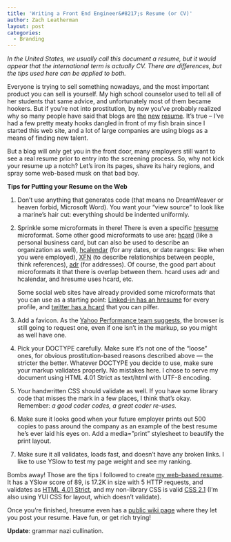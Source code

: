 ```yaml
---
title: 'Writing a Front End Engineer&#8217;s Resume (or CV)'
author: Zach Leatherman
layout: post
categories:
  - Branding
---
```


*In the United States, we usually call this document a resume, but it would appear that the international term is actually CV. There are differences, but the tips used here can be applied to both.*

Everyone is trying to sell something nowadays, and the most important product you can sell is yourself. My high school counselor used to tell all of her students that same advice, and unfortunately most of them became hookers. But if you’re not into prostitution, by now you’ve probably realized why so many people have said that blogs are [the][1] [new][2] [resume][3]. It’s true – I’ve had a few pretty meaty hooks dangled in front of my fish brain since I started this web site, and a lot of large companies are using blogs as a means of finding new talent.

 [1]: http://www.darowski.com/tracesofinspiration/2007/03/06/the-blog-is-the-new-resume/
 [2]: http://bokardo.com/archives/the-blog-is-the-new-resume/
 [3]: http://greengaloshes.cc/2007/04/the-blog-as-the-new-resume/

But a blog will only get you in the front door, many employers still want to see a real resume prior to entry into the screening process. So, why not kick your resume up a notch? Let’s iron its pages, shave its hairy regions, and spray some web-based musk on that bad boy.

**Tips for Putting your Resume on the Web**

1. Don’t use anything that generates code (that means no DreamWeaver or heaven forbid, Microsoft Word). You want your “view source” to look like a marine’s hair cut: everything should be indented uniformly.
1. Sprinkle some microformats in there! There is even a specific [hresume][4] microformat. Some other good microformats to use are: [hcard][5] (like a personal business card, but can also be used to describe an organization as well), [hcalendar][6] (for any dates, or date ranges: like when you were employed), [XFN][7] (to describe relationships between people, think references), [adr][8] (for addresses). 
    Of course, the good part about microformats it that there is overlap between them. hcard uses adr and hcalendar, and hresume uses hcard, etc.
    
    Some social web sites have already provided some microformats that you can use as a starting point: [Linked-in has an hresume][9] for every profile, and [twitter has a hcard][10] that you can pilfer. 
1. Add a favicon. As the [Yahoo Performance team suggests][11], the browser is still going to request one, even if one isn’t in the markup, so you might as well have one.
1. Pick your DOCTYPE carefully. Make sure it’s not one of the “loose” ones, for obvious prostitution-based reasons described above — the stricter the better. Whatever DOCTYPE you decide to use, make sure your markup validates properly. No mistakes here. I chose to serve my document using HTML 4.01 Strict as text/html with UTF-8 encoding.
1. Your handwritten CSS should validate as well. If you have some library code that misses the mark in a few places, I think that’s okay. Remember: *a good coder codes, a great coder re-uses.*
1. Make sure it looks good when your future employer prints out 500 copies to pass around the company as an example of the best resume he’s ever laid his eyes on. Add a media=”print” stylesheet to beautify the print layout.
1. Make sure it all validates, loads fast, and doesn’t have any broken links. I like to use YSlow to test my page weight and see my ranking.

Bombs away! Those are the tips I followed to create [my web-based resume][12]. It has a YSlow score of 89, is 17.2K in size with 5 HTTP requests, and validates as [HTML 4.01 Strict][13], and my non-library CSS is valid [CSS 2.1][14] (I’m also using YUI CSS for layout, which doesn’t validate).

Once you’re finished, hresume even has a [public wiki page][15] where they let you post your resume. Have fun, or get rich trying!
    
**Update**: grammar nazi cullination.

 [4]: http://microformats.org/wiki/hresume
 [5]: http://microformats.org/wiki/hcard
 [6]: http://microformats.org/wiki/hcalendar
 [7]: http://gmpg.org/xfn/
 [8]: http://microformats.org/wiki/adr
 [9]: http://www.linkedin.com/pub/7/b8a/237
 [10]: http://twitter.com/zachleat
 [11]: http://developer.yahoo.com/performance/rules.html#favicon
 [12]: http://www.zachleat.com/resume/
 [13]: http://validator.w3.org/check?uri=http://www.zachleat.com/resume/
 [14]: http://jigsaw.w3.org/css-validator/validator?uri=http://www.zachleat.com/resume
 [15]: http://microformats.org/wiki/hresume-examples-in-wild
